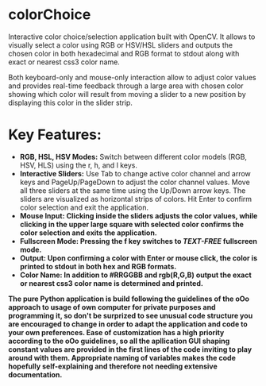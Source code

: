 # colorChoice

Interactive color choice/selection application built with OpenCV. It allows to visually select a color using RGB or HSV/HSL sliders and outputs the chosen color in both hexadecimal and RGB format to stdout along with exact or nearest css3 color name. 

Both keyboard-only and mouse-only interaction allow to adjust color values and provides real-time feedback through a large area with chosen color showing which color will result from moving a slider to a new position by displaying this color in the slider strip.

# Key Features:
<ul><li><b>RGB, HSL, HSV Modes:</b> Switch between different color models (RGB, HSV, HLS) using the r, h, and l keys.
</li><li><b>	Interactive Sliders:</b> Use Tab to change active color channel and arrow keys and PageUp/PageDown to adjust the color channel values. Move all three sliders at the same time using the Up/Down arrow keys. The sliders are visualized as horizontal strips of colors. Hit Enter to confirm color selection and exit the application. 
</li><li><b>Mouse Input: Clicking inside the sliders adjusts the color values, while clicking in the upper large square with selected color confirms the color selection and exits the application.
</li><li><b>Fullscreen Mode</b>: Pressing the f key switches to <b><i>TEXT-FREE</i><b> fullscreen mode.
</li><li><b>Output:</b> Upon confirming a color with Enter or mouse click, the color is printed to stdout in both hex and RGB formats.
</li><li><b>Color Name:</b> In addition to #RRGGBB and rgb(R,G,B) output the exact or nearest css3 color name is determined and printed.
</li></ul>

The pure Python application is build following the guidelines of the oOo approach to usage of own computer for private purposes and programming it, so don't be surprized to see unusual code structure you are encouraged to change in order to adapt the application and code to your own preferences. Ease of customization has a high priority according to the oOo guidelines, so all the apllication GUI shaping constant values are provided in the first lines of the code inviting to play around with them. Appropriate naming of variables makes the code hopefully self-explaining  and therefore not needing extensive documentation. 

